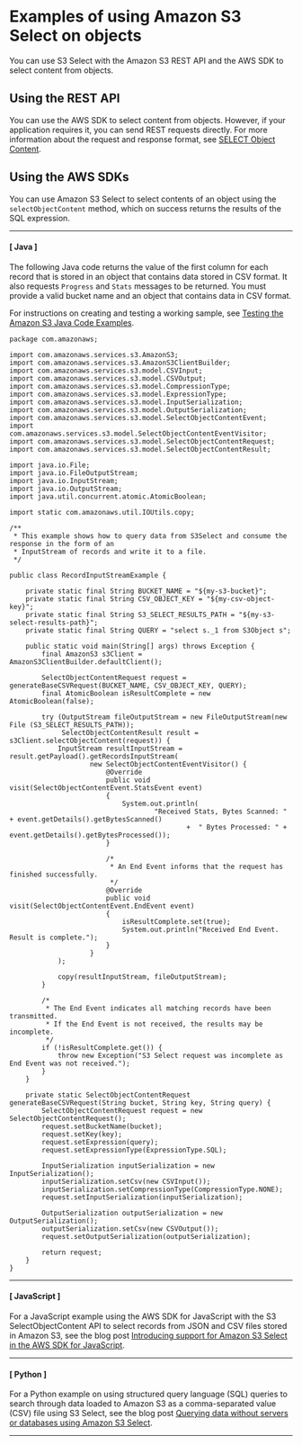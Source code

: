 # Examples of using Amazon S3 Select on objects<a name="using-select"></a>

You can use S3 Select with the Amazon S3 REST API and the AWS SDK to select content from objects\. 

## Using the REST API<a name="SelectObjectContentUsingRestApi"></a>

You can use the AWS SDK to select content from objects\. However, if your application requires it, you can send REST requests directly\. For more information about the request and response format, see [SELECT Object Content](https://docs.aws.amazon.com/AmazonS3/latest/API/RESTObjectSELECTContent.html)\.

## Using the AWS SDKs<a name="SelectObjectContentUsingSDK"></a>

You can use Amazon S3 Select to select contents of an object using the `selectObjectContent` method, which on success returns the results of the SQL expression\.

------
#### [ Java ]

The following Java code returns the value of the first column for each record that is stored in an object that contains data stored in CSV format\. It also requests `Progress` and `Stats` messages to be returned\. You must provide a valid bucket name and an object that contains data in CSV format\.

For instructions on creating and testing a working sample, see [Testing the Amazon S3 Java Code Examples](UsingTheMPJavaAPI.md#TestingJavaSamples)\.

```
package com.amazonaws;

import com.amazonaws.services.s3.AmazonS3;
import com.amazonaws.services.s3.AmazonS3ClientBuilder;
import com.amazonaws.services.s3.model.CSVInput;
import com.amazonaws.services.s3.model.CSVOutput;
import com.amazonaws.services.s3.model.CompressionType;
import com.amazonaws.services.s3.model.ExpressionType;
import com.amazonaws.services.s3.model.InputSerialization;
import com.amazonaws.services.s3.model.OutputSerialization;
import com.amazonaws.services.s3.model.SelectObjectContentEvent;
import com.amazonaws.services.s3.model.SelectObjectContentEventVisitor;
import com.amazonaws.services.s3.model.SelectObjectContentRequest;
import com.amazonaws.services.s3.model.SelectObjectContentResult;

import java.io.File;
import java.io.FileOutputStream;
import java.io.InputStream;
import java.io.OutputStream;
import java.util.concurrent.atomic.AtomicBoolean;

import static com.amazonaws.util.IOUtils.copy;

/**
 * This example shows how to query data from S3Select and consume the response in the form of an
 * InputStream of records and write it to a file.
 */

public class RecordInputStreamExample {

    private static final String BUCKET_NAME = "${my-s3-bucket}";
    private static final String CSV_OBJECT_KEY = "${my-csv-object-key}";
    private static final String S3_SELECT_RESULTS_PATH = "${my-s3-select-results-path}";
    private static final String QUERY = "select s._1 from S3Object s";

    public static void main(String[] args) throws Exception {
        final AmazonS3 s3Client = AmazonS3ClientBuilder.defaultClient();

        SelectObjectContentRequest request = generateBaseCSVRequest(BUCKET_NAME, CSV_OBJECT_KEY, QUERY);
        final AtomicBoolean isResultComplete = new AtomicBoolean(false);

        try (OutputStream fileOutputStream = new FileOutputStream(new File (S3_SELECT_RESULTS_PATH));
             SelectObjectContentResult result = s3Client.selectObjectContent(request)) {
            InputStream resultInputStream = result.getPayload().getRecordsInputStream(
                    new SelectObjectContentEventVisitor() {
                        @Override
                        public void visit(SelectObjectContentEvent.StatsEvent event)
                        {
                            System.out.println(
                                    "Received Stats, Bytes Scanned: " + event.getDetails().getBytesScanned()
                                            +  " Bytes Processed: " + event.getDetails().getBytesProcessed());
                        }

                        /*
                         * An End Event informs that the request has finished successfully.
                         */
                        @Override
                        public void visit(SelectObjectContentEvent.EndEvent event)
                        {
                            isResultComplete.set(true);
                            System.out.println("Received End Event. Result is complete.");
                        }
                    }
            );

            copy(resultInputStream, fileOutputStream);
        }

        /*
         * The End Event indicates all matching records have been transmitted.
         * If the End Event is not received, the results may be incomplete.
         */
        if (!isResultComplete.get()) {
            throw new Exception("S3 Select request was incomplete as End Event was not received.");
        }
    }

    private static SelectObjectContentRequest generateBaseCSVRequest(String bucket, String key, String query) {
        SelectObjectContentRequest request = new SelectObjectContentRequest();
        request.setBucketName(bucket);
        request.setKey(key);
        request.setExpression(query);
        request.setExpressionType(ExpressionType.SQL);

        InputSerialization inputSerialization = new InputSerialization();
        inputSerialization.setCsv(new CSVInput());
        inputSerialization.setCompressionType(CompressionType.NONE);
        request.setInputSerialization(inputSerialization);

        OutputSerialization outputSerialization = new OutputSerialization();
        outputSerialization.setCsv(new CSVOutput());
        request.setOutputSerialization(outputSerialization);

        return request;
    }
}
```

------
#### [ JavaScript ]

For a JavaScript example using the AWS SDK for JavaScript with the S3 SelectObjectContent API to select records from JSON and CSV files stored in Amazon S3, see the blog post [ Introducing support for Amazon S3 Select in the AWS SDK for JavaScript](http://aws.amazon.com/blogs/developer/introducing-support-for-amazon-s3-select-in-the-aws-sdk-for-javascript/)\. 

------
#### [ Python ]

For a Python example on using structured query language \(SQL\) queries to search through data loaded to Amazon S3 as a comma\-separated value \(CSV\) file using S3 Select, see the blog post [ Querying data without servers or databases using Amazon S3 Select](http://aws.amazon.com/blogs/storage/querying-data-without-servers-or-databases-using-amazon-s3-select/)\. 

------